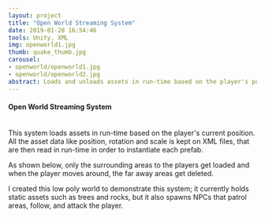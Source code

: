 ```yaml
---
layout: project
title: "Open World Streaming System"
date: 2019-01-28 16:54:46
tools: Unity, XML
img: openworld1.jpg
thumb: quake_thumb.jpg
carousel:
- openworld/openworld1.jpg
- openworld/openworld2.jpg
abstract: Loads and unloads assets in run-time based on the player's position
---
```

#### Open World Streaming System
<br>
This system loads assets in run-time based on the player's current position. All the asset data like position, rotation and scale is kept on XML files, that are then read in run-time in order to instantiate each prefab.

As shown below, only the surrounding areas to the players get loaded and when the player moves around, the far away areas get deleted.

I created this low poly world to demonstrate this system; it currently holds static assets such as trees and rocks, but it also spawns NPCs that patrol areas, follow, and attack the player.
